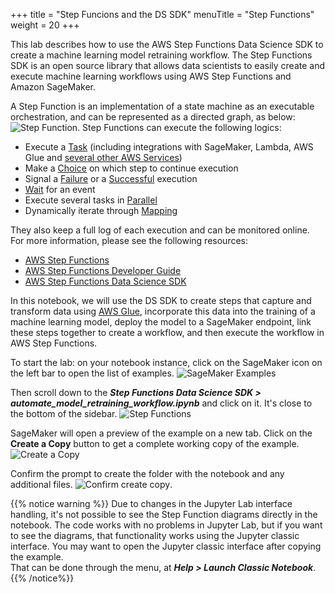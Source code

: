+++
title = "Step Funcions and the DS SDK"
menuTitle = "Step Functions"
weight = 20
+++

This lab describes how to use the AWS Step Functions Data Science SDK to create a machine learning model retraining workflow. The Step Functions SDK is an open source library that allows data scientists to easily create and execute machine learning workflows using AWS Step Functions and Amazon SageMaker. 

A Step Function is an implementation of a state machine as an executable orchestration, and can be represented as a directed graph, as below:
![Step Function](/images/ml_pipelines/step_function.gif). Step Functions can execute the following logics:

- Execute a [Task](https://docs.aws.amazon.com/step-functions/latest/dg/amazon-states-language-task-state.html) (including integrations with SageMaker, Lambda, AWS Glue and [several other AWS Services](https://docs.aws.amazon.com/step-functions/latest/dg/concepts-service-integrations.html))
- Make a [Choice](https://docs.aws.amazon.com/step-functions/latest/dg/amazon-states-language-choice-state.html) on which step to continue execution
- Signal a [Failure](https://docs.aws.amazon.com/step-functions/latest/dg/amazon-states-language-fail-state.html) or a [Successful](https://docs.aws.amazon.com/step-functions/latest/dg/amazon-states-language-succeed-state.html) execution
- [Wait](https://docs.aws.amazon.com/step-functions/latest/dg/amazon-states-language-wait-state.html) for an event
- Execute several tasks in [Parallel](https://docs.aws.amazon.com/step-functions/latest/dg/amazon-states-language-parallel-state.html)
- Dynamically iterate through [Mapping](https://docs.aws.amazon.com/step-functions/latest/dg/amazon-states-language-map-state.html)

They also keep a full log of each execution and can be monitored online. For more information, please see the following resources:

- [AWS Step Functions](https://aws.amazon.com/step-functions/)
- [AWS Step Functions Developer Guide](https://docs.aws.amazon.com/step-functions/latest/dg/welcome.html)
- [AWS Step Functions Data Science SDK](https://aws-step-functions-data-science-sdk.readthedocs.io)

In this notebook, we will use the DS SDK to create steps that capture and transform data using [AWS Glue](https://aws.amazon.com/glue/), incorporate this data into the training of a machine learning model, deploy the model to a SageMaker endpoint, link these steps together to create a workflow, and then execute the workflow in AWS Step Functions.

To start the lab: on your notebook instance, click on the SageMaker icon on the left bar to open the list of examples. 
![SageMaker Examples](/images/other_topics/sagemaker_examples.png)

Then scroll down to the ***Step Functions Data Science SDK > automate_model_retraining_workflow.ipynb*** and click on it. It's close to the bottom of the sidebar.
![Step Functions](/images/ml_pipelines/step_functions_example.png)

SageMaker will open a preview of the example on a new tab. Click on the **Create a Copy** button to get a complete working copy of the example.
![Create a Copy](/images/other_topics/example_create_copy.png) 

Confirm the prompt to create the folder with the notebook and any additional files.
![Confirm create copy](/images/other_topics/confirm_example_copy.png).

{{% notice warning %}}
Due to changes in the Jupyter Lab interface handling, it's not possible to see the Step Function diagrams directly in the notebook. The code works with no problems in Jupyter Lab, but if you want to see the diagrams, that functionality works using the Jupyter classic interface. You may want to open the Jupyter classic interface after copying the example. <br>
That can be done through the menu, at ***Help > Launch Classic Notebook***.
{{% /notice%}}

